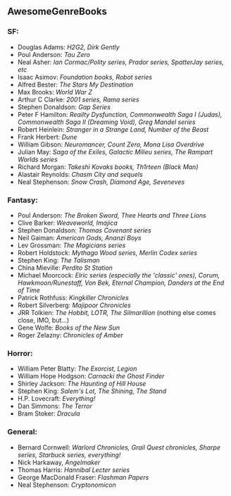 ## AwesomeGenreBooks
### SF:
*  Douglas Adams: *H2G2, Dirk Gently*
* Poul Anderson: *Tau Zero*
* Neal Asher: *Ian Cormac/Polity series, Prador series, SpatterJay series, etc*
* Isaac Asimov: *Foundation books, Robot series*
* Alfred Bester: *The Stars My Destination*
* Max Brooks: *World War Z*
* Arthur C Clarke: *2001 series, Rama series*
* Stephen Donaldson:  *Gap Series*
* Peter F Hamilton: *Reailty Dysfunction, Commonwealth Saga I (Judas), Commonwealth Saga II (Dreaming Void), Greg Mandel series*
* Robert Heinlein: *Stranger in a Strange Land, Number of the Beast*
* Frank Herbert: *Dune*
* William Gibson: *Neuromancer, Count Zero, Mona Lisa Overdrive*
* Julian May: *Saga of the Exiles, Galactic Milieu series, The Rampart Worlds series*
* Richard Morgan: *Takeshi Kovaks books,  Th1rteen (Black Man)*
* Alastair Reynolds: *Chasm City and sequels*
* Neal Stephenson: *Snow Crash, Diamond Age, Seveneves*

### Fantasy:
* Poul Anderson: *The Broken Sword, Thee Hearts and Three Lions*
* Clive Barker: *Weaveworld, Imajica*
* Stephen Donaldson: *Thomas Covenant series*
* Neil Gaiman: *American Gods, Ananzi Boys*
* Lev Grossman: *The Magicians series*
* Robert Holdstock: *Mythago Wood series, Merlin Codex series*
* Stephen King: *The Talisman*
* China Mieville: *Perdito St Station*
* Michael Moorcock: *Elric series (especially the 'classic' ones), Corum, Hawkmoon/Runestaff, Von Bek, Eternal Champion, Danders at the End of Time*
* Patrick Rothfuss: *Kingkiller Chronicles*
* Robert Silverberg: *Majipoor Chronicles*
* JRR Tolkien: *The Hobbit, LOTR, The Silmarillion* (nothing else comes close, IMO, but...)
* Gene Wolfe: *Books of the New Sun*
* Roger Zelazny: *Chronicles of Amber*

### Horror:
* William Peter Blatty: *The Exorcist, Legion*
* William Hope Hodgson: *Carnacki the Ghost Finder*
* Shirley Jackson: *The Haunting of Hill House*
* Stephen King: *Salem's Lot, The Shining, The Stand*
* H.P. Lovecraft: *Everything!*
* Dan Simmons: *The Terror*
* Bram Stoker: *Dracula*

### General:
* Bernard Cornwell: *Warlord Chronicles, Grail Quest chronicles, Sharpe series, Starbuck series, everything!*
* Nick Harkaway, *Angelmaker*
* Thomas Harris: *Hannibal Lecter series*
* George MacDonald Fraser: *Flashman Papers*
* Neal Stephenson: *Cryptonomicon*